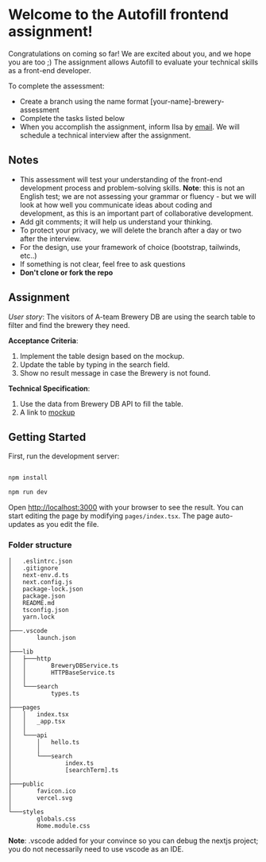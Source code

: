 
# Welcome to the Autofill frontend assignment!

Congratulations on coming so far! We are excited about you, and we hope you are too ;)
The assignment allows Autofill to evaluate your technical skills as a front-end developer.

To complete the assessment: 
- Create a branch using the name format [your-name]-brewery-assessment
- Complete the tasks listed below
- When you accomplish the assignment, inform Ilsa by [email](ilse@autofilltech.com). We will schedule a technical interview after the assignment.


## Notes

- This assessment will test your understanding of the front-end development process and problem-solving skills.
**Note**: this is not an English test; we are not assessing your grammar or fluency - but we will look at how well you communicate ideas about coding and development, as this is an important part of collaborative development.
- Add git comments; it will help us understand your thinking.
- To protect your privacy, we will delete the branch after a day or two after the interview.
- For the design, use your framework of choice (bootstrap, tailwinds, etc..)
- If something is not clear, feel free to ask questions
-  **Don't clone or fork the repo**

## Assignment

*User story*: The visitors of A-team Brewery DB are using the search table to filter and find the brewery they need.

**Acceptance Criteria**:
1. Implement the table design based on the mockup.
2. Update the table by typing in the search field.
3. Show no result message in case the Brewery is not found. 

**Technical Specification**:
1. Use the data from Brewery DB API to fill the table.
2. A link to [mockup](https://www.figma.com/file/zHsVw2RQbNGY9WhdkDp3Gc/A-frontend-assignment-design?node-id=0%3A1) 

## Getting Started
First, run the development server: 

```bash

npm install

npm run dev

```
Open [http://localhost:3000](http://localhost:3000) with your browser to see the result. 
You can start editing the page by modifying `pages/index.tsx`. The page auto-updates as you edit the file.
  

### Folder structure

```
│   .eslintrc.json
│   .gitignore
│   next-env.d.ts
│   next.config.js
│   package-lock.json
│   package.json
│   README.md
│   tsconfig.json
│   yarn.lock
│
├───.vscode
│       launch.json
│
├───lib
│   ├───http
│   │       BreweryDBService.ts
│   │       HTTPBaseService.ts
│   │
│   └───search
│           types.ts
│
├───pages
│   │   index.tsx
│   │   _app.tsx
│   │
│   └───api
│       │   hello.ts
│       │
│       └───search
│               index.ts
│               [searchTerm].ts
│
├───public
│       favicon.ico
│       vercel.svg
│
└───styles
        globals.css
        Home.module.css
```

**Note**: .vscode added for your convince so you can debug the nextjs project; you do not necessarily need to use vscode as an IDE.